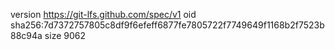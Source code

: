 version https://git-lfs.github.com/spec/v1
oid sha256:7d7372757805c8df9f6efeff6877fe7805722f7749649f1168b2f7523b88c94a
size 9062
